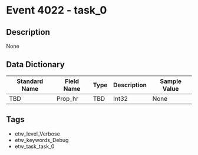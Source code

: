 # Event 4022 - task_0

## Description
None

## Data Dictionary
|Standard Name|Field Name|Type|Description|Sample Value|
|---|---|---|---|---|
|TBD|Prop_hr|TBD|Int32|None|None|

## Tags
* etw_level_Verbose
* etw_keywords_Debug
* etw_task_task_0